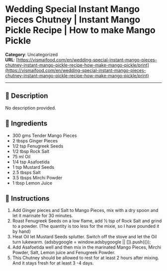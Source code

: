# Wedding Special Instant Mango Pieces Chutney | Instant Mango Pickle Recipe | How to make Mango Pickle

**Category**: Uncategorized  
**URL**: [https://vismaifood.com/en/wedding-special-instant-mango-pieces-chutney-instant-mango-pickle-recipe-how-make-mango-pickle/print](https://vismaifood.com/en/wedding-special-instant-mango-pieces-chutney-instant-mango-pickle-recipe-how-make-mango-pickle/print)  


---

## 📝 Description
No description provided.



## 🧂 Ingredients
- 300 gms Tender Mango Pieces
- 2 tbsps Ginger Pieces
- 1/2 tsp Fenugreek Seeds
- 1/2 tbsp Rock Salt
- 75 ml Oil
- 1/4 tsp Asafoetida
- 1 tsp Mustard Seeds
- 2.5 tbsps Salt
- 3.5 tbsps Mirchi Powder
- 1 tbsp Lemon Juice

## 🍳 Instructions
1. Add Ginger pieces and Salt to Mango Pieces, mix with a dry spoon and let it marinate for 30 minutes.
2. Roast Fenugreek Seeds on a low flame, add ½ tsp of Rock Salt and grind to a powder. (The quantity is too less for the mixie, so I have pounded it by hand)
3. Heat Oil let Mustard Seeds splutter. Switch off the stove and let the Oil turn lukewarm. (adsbygoogle = window.adsbygoogle || []).push({});
4. Add Asafoetida well and then mix in the marinated Mango Pieces, Mirchi Powder, Salt, Lemon juice and Fenugreek Powder.
5. This Chutney should be allowed to rest for at least 2 hours after mixing. And it stays fresh for at least 3 -4 days.



